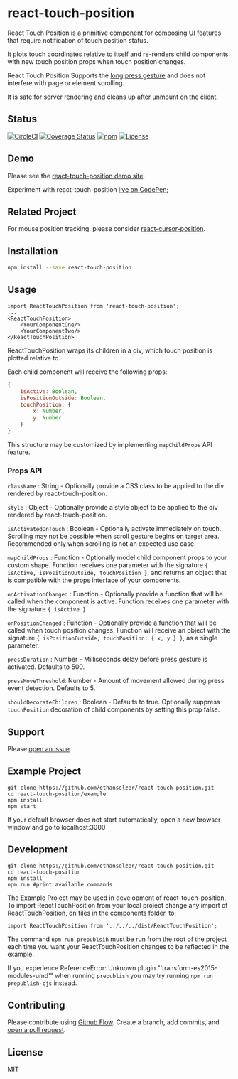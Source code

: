 # react-touch-position
React Touch Position is a primitive component for composing UI features that require notification of
touch position status.

It plots touch coordinates relative to itself and re-renders child components with new touch
position props when touch position changes.

React Touch Position Supports the [long press gesture](https://material.google.com/patterns/gestures.html) and does
not interfere with page or element scrolling.

It is safe for server rendering and cleans up after unmount on the client.

## Status
[![CircleCI](https://img.shields.io/circleci/project/github/ethanselzer/react-touch-position.svg)](https://circleci.com/gh/ethanselzer/react-touch-position)
[![Coverage Status](https://coveralls.io/repos/github/ethanselzer/react-touch-position/badge.svg?branch=V2.0)](https://coveralls.io/github/ethanselzer/react-touch-position?branch=V2.0)
[![npm](https://img.shields.io/npm/v/react-touch-position.svg)](https://www.npmjs.com/package/react-touch-position)
[![License](https://img.shields.io/badge/license-MIT-blue.svg)](https://opensource.org/licenses/MIT)

## Demo
Please see the [react-touch-position demo site](https://ethanselzer.github.io/react-touch-position).

Experiment with react-touch-position [live on CodePen](http://codepen.io/ethanselzer/pen/KWzOgj);

## Related Project
For mouse position tracking, please consider [react-cursor-position](https://www.npmjs.com/package/react-cursor-position).

## Installation
```sh
npm install --save react-touch-position
```

## Usage
```JSX
import ReactTouchPosition from 'react-touch-position';
...
<ReactTouchPosition>
    <YourComponentOne/>
    <YourComponentTwo/>
</ReactTouchPosition>
```
ReactTouchPosition wraps its children in a div, which touch position
is plotted relative to.

Each child component will receive the following props:

```JavaScript
{
    isActive: Boolean,
    isPositionOutside: Boolean,
    touchPosition: {
        x: Number,
        y: Number
    }
}
```
This structure may be customized by implementing `mapChildProps` API feature.

### Props API

`className` : String - Optionally provide a CSS class to be applied to the div rendered by react-touch-position.

`style` : Object - Optionally provide a style object to be applied to the div rendered by react-touch-position.

`isActivatedOnTouch` : Boolean - Optionally activate immediately on touch. Scrolling may not be possible when scroll
gesture begins on target area. Recommended only when scrolling is not an expected use case.

`mapChildProps` : Function - Optionally model child component props to your custom shape.
Function receives one parameter with the signature `{ isActive, isPositionOutside, touchPosition }`,
and returns an object that is compatible with the props interface of your components.

`onActivationChanged` : Function - Optionally provide a function that will be called when the component is active.
Function receives one parameter with the signature `{ isActive }`

`onPositionChanged` : Function - Optionally provide a function that will be called when touch position changes.
Function will receive an object with the signature `{ isPositionOutside, touchPosition: { x, y } }`, as a single parameter.

`pressDuration` : Number - Milliseconds delay before press gesture is activated. Defaults to 500.

`pressMoveThreshold`: Number - Amount of movement allowed during press event detection. Defaults to 5.

`shouldDecorateChildren` : Boolean - Defaults to true. Optionally suppress `touchPosition` decoration of child components by
setting this prop false.

## Support

Please [open an issue](https://github.com/ethanselzer/react-touch-position/issues).

## Example Project

```ssh
git clone https://github.com/ethanselzer/react-touch-position.git
cd react-touch-position/example
npm install
npm start
```

If your default browser does not start automatically, open a new browser window and go to localhost:3000

## Development

```ssh
git clone https://github.com/ethanselzer/react-touch-position.git
cd react-touch-position
npm install
npm run #print available commands
```

The Example Project may be used in development of react-touch-position. To import ReactTouchPosition
from your local project change any import of ReactTouchPosition, on files in the components folder, to:

`import ReactTouchPosition from '../../../dist/ReactTouchPosition';`

The command `npm run prepublsih` must be run from the root of the project each time you want
your ReactTouchPosition changes to be reflected in the example.

If you experience ReferenceError: Unknown plugin "'transform-es2015-modules-umd'" when running
`prepublish` you may try running `npm run prepublish-cjs` instead.
## Contributing

Please contribute using [Github Flow](https://guides.github.com/introduction/flow/). Create a branch,
add commits, and [open a pull request](https://github.com/ethanselzer/react-touch-position/compare/).

## License
MIT
